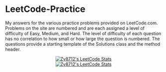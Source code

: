 # LeetCode-Practice
My answers for the various practice problems provided on LeetCode.com. Problems on the site are numbered and are each assigned a level of difficulty of Easy, Medium, and Hard. The level of difficulty of each question has no correlation to how small or how large the question is numbered. The questions provide a starting template of the Solutions class and the method header. 

<p align="center">
 <a href="https://leetcode.com/Zy8712/" target="_blank">
    <img title="Zy8712's LeetCode Stats" alt="Zy8712's LeetCode Stats" src="https://leetcard.jacoblin.cool/Zy8712?theme=unicorn&font=Paprika&ext=activity" />
  </a>
  <br>
 <a href="https://leetcode.com/Zy8712/" target="_blank">
   <img title="Zy8712's LeetCode Stats" alt="Zy8712's LeetCode Stats" src="https://leetcode-stats-six.vercel.app/?username=Zy8712&theme=dark">
  </a>
</p>

